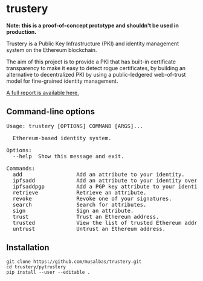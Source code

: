 # trustery
**Note: this is a proof-of-concept prototype and shouldn't be used in production.**

Trustery is a Public Key Infrastructure (PKI) and identity management system on the Ethereum blockchain.

The aim of this project is to provide a PKI that has built-in certificate transparency to make it easy to detect rogue certificates, by building an alternative to decentralized PKI by using a public-ledgered web-of-trust model for fine-grained identity management.

[A full report is available here.](https://github.com/musalbas/trustery-report/blob/master/Report.pdf)

## Command-line options
<pre>Usage: trustery [OPTIONS] COMMAND [ARGS]...

  Ethereum-based identity system.

Options:
  --help  Show this message and exit.

Commands:
  add                 Add an attribute to your identity.
  ipfsadd             Add an attribute to your identity over IPFS.
  ipfsaddpgp          Add a PGP key attribute to your identity over IPFS.
  retrieve            Retrieve an attribute.
  revoke              Revoke one of your signatures.
  search              Search for attributes.
  sign                Sign an attribute.
  trust               Trust an Ethereum address.
  trusted             View the list of trusted Ethereum addresses.
  untrust             Untrust an Ethereum address.
</pre>

## Installation
```
git clone https://github.com/musalbas/trustery.git
cd trustery/pytrustery
pip install --user --editable .
```
